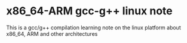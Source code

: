 # x86_64-ARM gcc-g++ linux note

This is a gcc/g++ compilation learning note on the linux platform about x86_64, ARM and other architectures
